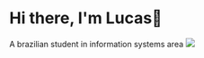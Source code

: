 # Hi there, I'm Lucas👋
A brazilian student in information systems area
<img src="{https://img.shields.io/badge/WhatsApp-25D366?style=for-the-badge&logo=whatsapp&logoColor=white}"/>
